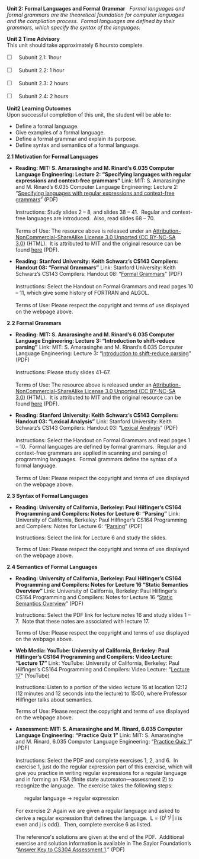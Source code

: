 **Unit 2: Formal Languages and Formal Grammar** <span id="2"></span> 
*Formal languages and formal grammars are the theoretical foundation for
computer languages and the compilation process.  Formal languages are
defined by their grammars, which specify the syntax of the languages.*

**Unit 2 Time Advisory**  
This unit should take approximately 6 hoursto complete.  
  
 <span
style="color: rgb(85, 85, 85); font-family: 'Myriad Pro', 'Gill Sans', 'Gill Sans MT', Calibri, sans-serif; font-size: 16px; line-height: 21px; text-align: left; -webkit-text-size-adjust: none; ">☐
   </span>Subunit 2.1: 1hour  
  
 <span
style="color: rgb(85, 85, 85); font-family: 'Myriad Pro', 'Gill Sans', 'Gill Sans MT', Calibri, sans-serif; font-size: 16px; line-height: 21px; text-align: left; -webkit-text-size-adjust: none; ">☐
   </span>Subunit 2.2: 1 hour  
  
 <span
style="color: rgb(85, 85, 85); font-family: 'Myriad Pro', 'Gill Sans', 'Gill Sans MT', Calibri, sans-serif; font-size: 16px; line-height: 21px; text-align: left; -webkit-text-size-adjust: none; ">☐
   </span>Subunit 2.3: 2 hours  
  
 <span
style="color: rgb(85, 85, 85); font-family: 'Myriad Pro', 'Gill Sans', 'Gill Sans MT', Calibri, sans-serif; font-size: 16px; line-height: 21px; text-align: left; -webkit-text-size-adjust: none; ">☐
   </span>Subunit 2.4: 2 hours

**Unit2 Learning Outcomes**  
Upon successful completion of this unit, the student will be able to:  
  
-   <span dir="LTR">De</span>fine a formal language.
-   <span dir="LTR">Give examples of a formal language.</span>
-   <span dir="LTR">Define a formal grammar and explain its
    purpose.</span>
-   <span dir="LTR">Define syntax and semantics of a formal
    language.</span>

**2.1 Motivation for Formal Languages** <span id="2.1"></span> 
-   **Reading: MIT: S. Amarasinghe and M. Rinard’s 6.035 Computer
    Language Engineering: Lecture 2: “Specifying languages with regular
    expressions and context-free grammars”**
    Link: MIT: S. Amarasinghe and M. Rinard’s 6.035 Computer Language
    Engineering: Lecture 2: “[Specifying languages with regular
    expressions and context-free
    grammars](https://resources.saylor.org/wwwresources/archived/site/wp-content/uploads/2012/01/CS304-2.1-MIT.pdf)”
    (PDF)  
        
     Instructions: Study slides 2 – 8, and slides 38 – 41.  Regular and
    context-free languages are introduced.  Also, read slides 68 – 70.  
        
     Terms of Use: The resource above is released under an
    [Attribution-NonCommercial-ShareAlike License 3.0 Unported (CC
    BY-NC-SA
    3.0)](http://creativecommons.org/licenses/by-nc-sa/3.0/) (HTML).  It
    is attributed to MIT and the original resource can be found
    [here](http://ocw.mit.edu/courses/electrical-engineering-and-computer-science/6-035-computer-language-engineering-spring-2010/lecture-notes/) (PDF). 

-   **Reading: Stanford University: Keith Schwarz’s CS143 Compilers:
    Handout 08: “Formal Grammars”**
    Link: Stanford University: Keith Schwarz’s CS143 Compilers: Handout
    08: “[Formal
    Grammars](http://www.keithschwarz.com/cs143/WWW/sum2011/)” (PDF)  
        
     Instructions: Select the Handout on Formal Grammars and read pages
    10 – 11, which give some history of FORTRAN and ALGOL.  
        
     Terms of Use: Please respect the copyright and terms of use
    displayed on the webpage above.

**2.2 Formal Grammars** <span id="2.2"></span> 
-   **Reading: MIT: S. Amarasinghe and M. Rinard’s 6.035 Computer
    Language Engineering: Lecture 3: “Introduction to shift-reduce
    parsing”**
    Link: MIT: S. Amarasinghe and M. Rinard’s 6.035 Computer Language
    Engineering: Lecture 3: “[Introduction to shift-reduce
    parsing](https://resources.saylor.org/wwwresources/archived/site/wp-content/uploads/2012/01/CS304-2.2-MIT.pdf)”
    (PDF)  
        
     Instructions: Please study slides 41–67.  
        
     Terms of Use: The resource above is released under an
    [Attribution-NonCommercial-ShareAlike License 3.0 Unported (CC
    BY-NC-SA
    3.0)](http://creativecommons.org/licenses/by-nc-sa/3.0/) (HTML).  It
    is attributed to MIT and the original resource can be found
    [here](http://ocw.mit.edu/courses/electrical-engineering-and-computer-science/6-035-computer-language-engineering-spring-2010/lecture-notes/) (PDF). 

-   **Reading: Stanford University: Keith Schwarz’s CS143 Compilers:
    Handout 03: “Lexical Analysis”**
    Link: Stanford University: Keith Schwarz’s CS143 Compilers: Handout
    03: “[Lexical
    Analysis](http://www.keithschwarz.com/cs143/WWW/sum2011/)” (PDF)  
        
     Instructions: Select the Handout on Formal Grammars and read pages
    1 – 10.  Formal languages are defined by formal grammars.  Regular
    and context-free grammars are applied in scanning and parsing of
    programming languages.  Formal grammars define the syntax of a
    formal language.  
        
     Terms of Use: Please respect the copyright and terms of use
    displayed on the webpage above.

**2.3 Syntax of Formal Languages** <span id="2.3"></span> 
-   **Reading: University of California, Berkeley: Paul Hilfinger’s
    CS164 Programming and Compilers: Notes for Lecture 6: “Parsing”**
    Link: University of California, Berkeley: Paul Hilfinger’s CS164
    Programming and Compilers: Notes for Lecture 6:
    “[Parsing](http://inst.eecs.berkeley.edu/~cs164/sp11/lectures/)”
    (PDF)  
      
     Instructions: Select the link for Lecture 6 and study the slides.  
      
     Terms of Use: Please respect the copyright and terms of use
    displayed on the webpage above.  

**2.4 Semantics of Formal Languages** <span id="2.4"></span> 
-   **Reading: University of California, Berkeley: Paul Hilfinger’s
    CS164 Programming and Compilers: Notes for Lecture 16 “Static
    Semantics Overview”**
    Link: University of California, Berkeley: Paul Hilfinger’s CS164
    Programming and Compilers: Notes for Lecture 16 “[Static Semantics
    Overview](http://inst.eecs.berkeley.edu/~cs164/sp11/lectures/)”
    (PDF)  
      
     Instructions: Select the PDF link for lecture notes 16 and study
    slides 1 – 7.  Note that these notes are associated with lecture
    17.   
      
     Terms of Use: Please respect the copyright and terms of use
    displayed on the webpage above.

-   **Web Media: YouTube: University of California, Berkeley: Paul
    Hilfinger’s CS164 Programming and Compilers: Video Lecture: “Lecture
    17”**
    Link: YouTube: University of California, Berkeley: Paul Hilfinger’s
    CS164 Programming and Compilers: Video Lecture: “[Lecture
    17](http://www.youtube.com/watch?v=ZT9mCu10iyA)" (YouTube)  
      
     Instructions: Listen to a portion of the video lecture 16 at
    location 12:12 (12 minutes and 12 seconds into the lecture) to
    15:00, where Professor Hilfinger talks about semantics.  
      
     Terms of Use: Please respect the copyright and terms of use
    displayed on the webpage above.

-   **Assessment: MIT: S. Amarasinghe and M. Rinard, 6.035 Computer
    Language Engineering: “Practice Quiz 1”**
    Link: MIT: S. Amarasinghe and M. Rinard, 6.035 Computer
    Language Engineering:
    “[Practice Quiz 1](https://resources.saylor.org/wwwresources/archived/site/wp-content/uploads/2012/02/CS304-QUIZ.pdf)”
    (PDF)  
        
     Instructions: Select the PDF and complete exercises 1, 2, and 6. 
    In exercise 1, just do the regular expression part of this exercise,
    which will give you practice in writing regular expressions for a
    regular language and in forming an FSA (finite state
    automaton—assessment 2) to recognize the language.  The exercise
    takes the following steps:  
        
           regular language → regular expression  
        
     For exercise 2: Again we are given a regular language and asked to
    derive a regular expression that defines the language.  L =
    {0<sup>i</sup> 1<sup>j</sup> | i is even and j is odd}.  Then,
    complete exercise 6 as listed.  
        
     The reference's solutions are given at the end of the PDF. 
    Additional exercise and solution information is available in The
    Saylor Foundation’s “[Answer Key to CS304 Assessment
    1](https://resources.saylor.org/wwwresources/archived/site/wp-content/uploads/2012/06/CS304-Unit-2-Answer-Key-to-Assessment-1-FINAL.pdf).”
    (PDF)


